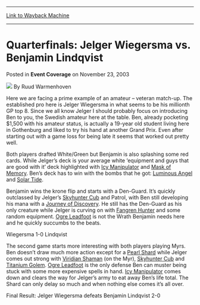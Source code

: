
---
[Link to Wayback Machine](https://web.archive.org/web/20171031065731/https://magic.wizards.com/en/articles/archive/event-coverage/quarterfinals-jelger-wiegersma-vs-benjamin-lindqvist-2003-11-23)

[_metadata_:author]:- "Ruud Warmenhoven"
[_metadata_:description]:- "Here we are facing a prime example of an amateur – veteran match-up. The established pro here is Jelger Wiegersma in what seems to be his millionth GP top 8. Since we all know Jelger I should probably focus on introducing Ben to you, the Swedish amateur here at the table. Ben, already pocketing $1,500 with his amateur status, is actually a 19-year old student living here in Gothenburg and liked to try his hand at another Grand Prix. Even after starting out with a game loss for being late it seems that worked out pretty well."
[_metadata_:generator]:- "Drupal 7 (http://drupal.org)"
[_metadata_:node]:- "775416"
[_metadata_:publish_date]:- "2003-11-23"
[_metadata_:source]:- "div-main-content"
[_metadata_:title]:- "Quarterfinals: Jelger Wiegersma vs. Benjamin Lindqvist"
[_metadata_:wayback_capture_timestamp]:- "2017-10-31 06:57:31"
[_metadata_:wayback_raw_url]:- "https://web.archive.org/web/20171031065731id_/https://magic.wizards.com/en/articles/archive/event-coverage/quarterfinals-jelger-wiegersma-vs-benjamin-lindqvist-2003-11-23"
[_metadata_:wayback_url]:- "https://magic.wizards.com/en/articles/archive/event-coverage/quarterfinals-jelger-wiegersma-vs-benjamin-lindqvist-2003-11-23"
---


Quarterfinals: Jelger Wiegersma vs. Benjamin Lindqvist
======================================================



 Posted in **Event Coverage**
 on November 23, 2003 






![](https://media.magic.wizards.com/styles/auth_small/public/generic-avatar-150_578.png)
By Ruud Warmenhoven











Here we are facing a prime example of an amateur – veteran match-up. The established pro here is Jelger Wiegersma in what seems to be his millionth GP top 8. Since we all know Jelger I should probably focus on introducing Ben to you, the Swedish amateur here at the table. Ben, already pocketing $1,500 with his amateur status, is actually a 19-year old student living here in Gothenburg and liked to try his hand at another Grand Prix. Even after starting out with a game loss for being late it seems that worked out pretty well. 

Both players drafted White/Green but Benjamin is also splashing some red cards. While Jelger’s deck is your average white ‘equipment and guys that are good with it’ deck highlighted with [Icy Manipulator](http://gatherer.wizards.com/Pages/Card/Details.aspx?name=Icy+Manipulator) and [Mask of Memory](http://gatherer.wizards.com/Pages/Card/Details.aspx?name=Mask+of+Memory). Ben’s deck has to win with the bombs that he got: [Luminous Angel](http://gatherer.wizards.com/Pages/Card/Details.aspx?name=Luminous+Angel) and [Solar Tide](http://gatherer.wizards.com/Pages/Card/Details.aspx?name=Solar+Tide).

Benjamin wins the krone flip and starts with a Den-Guard. It’s quickly outclassed by Jelger’s [Skyhunter Cub](http://gatherer.wizards.com/Pages/Card/Details.aspx?name=Skyhunter+Cub) and Patrol, with Ben still developing his mana with a [Journey of Discovery](http://gatherer.wizards.com/Pages/Card/Details.aspx?name=Journey+of+Discovery). He still has the Den-Guard as his only creature while Jelger is curving on with [Fangren Hunter](http://gatherer.wizards.com/Pages/Card/Details.aspx?name=Fangren+Hunter) and some random equipment. [Ogre Leadfoot](http://gatherer.wizards.com/Pages/Card/Details.aspx?name=Ogre+Leadfoot) is not the Wrath Benjamin needs here and he quickly succumbs to the beats.

Wiegersma 1-0 Lindqvist

The second game starts more interesting with both players playing Myrs. Ben doesn’t draw much more action except for a [Pearl Shard](http://gatherer.wizards.com/Pages/Card/Details.aspx?name=Pearl+Shard) while Jelger comes out strong with [Viridian Shaman](http://gatherer.wizards.com/Pages/Card/Details.aspx?name=Viridian+Shaman) (on the Myr), [Skyhunter Cub](http://gatherer.wizards.com/Pages/Card/Details.aspx?name=Skyhunter+Cub) and [Titanium Golem](http://gatherer.wizards.com/Pages/Card/Details.aspx?name=Titanium+Golem). [Ogre Leadfoot](http://gatherer.wizards.com/Pages/Card/Details.aspx?name=Ogre+Leadfoot) is the only defense Ben can muster being stuck with some more expensive spells in hand. [Icy Manipulator](http://gatherer.wizards.com/Pages/Card/Details.aspx?name=Icy+Manipulator) comes down and clears the way for Jelger’s army to eat away Ben’s life total. The Shard can only delay so much and when nothing else comes it’s all over. 

Final Result: Jelger Wiegersma defeats Benjamin Lindqvist 2-0








